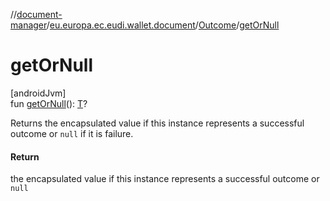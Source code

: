 //[document-manager](../../../index.md)/[eu.europa.ec.eudi.wallet.document](../index.md)/[Outcome](index.md)/[getOrNull](get-or-null.md)

# getOrNull

[androidJvm]\
fun [getOrNull](get-or-null.md)(): [T](index.md)?

Returns the encapsulated value if this instance represents a successful outcome or `null` if it is failure.

#### Return

the encapsulated value if this instance represents a successful outcome or `null`
